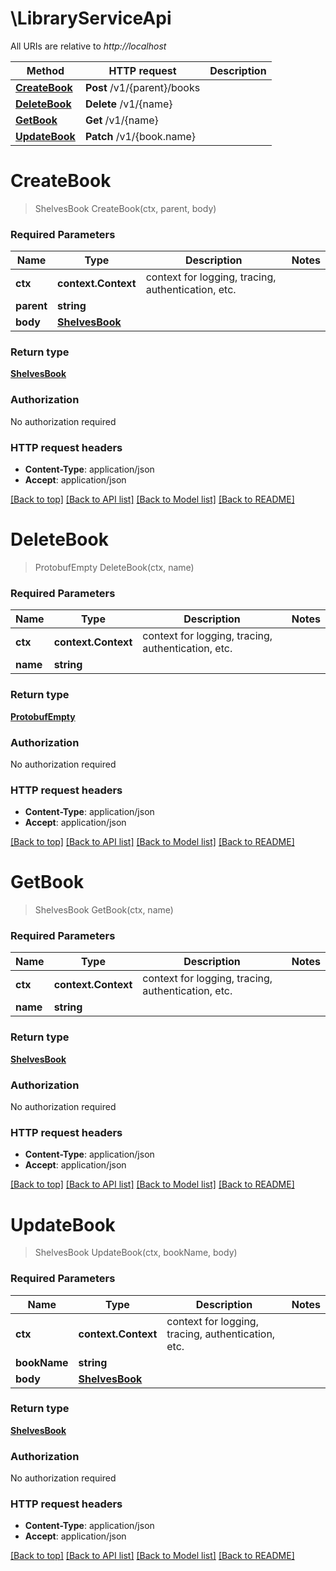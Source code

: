 # \LibraryServiceApi

All URIs are relative to *http://localhost*

Method | HTTP request | Description
------------- | ------------- | -------------
[**CreateBook**](LibraryServiceApi.md#CreateBook) | **Post** /v1/{parent}/books | 
[**DeleteBook**](LibraryServiceApi.md#DeleteBook) | **Delete** /v1/{name} | 
[**GetBook**](LibraryServiceApi.md#GetBook) | **Get** /v1/{name} | 
[**UpdateBook**](LibraryServiceApi.md#UpdateBook) | **Patch** /v1/{book.name} | 


# **CreateBook**
> ShelvesBook CreateBook(ctx, parent, body)


### Required Parameters

Name | Type | Description  | Notes
------------- | ------------- | ------------- | -------------
 **ctx** | **context.Context** | context for logging, tracing, authentication, etc.
  **parent** | **string**|  | 
  **body** | [**ShelvesBook**](ShelvesBook.md)|  | 

### Return type

[**ShelvesBook**](shelvesBook.md)

### Authorization

No authorization required

### HTTP request headers

 - **Content-Type**: application/json
 - **Accept**: application/json

[[Back to top]](#) [[Back to API list]](../README.md#documentation-for-api-endpoints) [[Back to Model list]](../README.md#documentation-for-models) [[Back to README]](../README.md)

# **DeleteBook**
> ProtobufEmpty DeleteBook(ctx, name)


### Required Parameters

Name | Type | Description  | Notes
------------- | ------------- | ------------- | -------------
 **ctx** | **context.Context** | context for logging, tracing, authentication, etc.
  **name** | **string**|  | 

### Return type

[**ProtobufEmpty**](protobufEmpty.md)

### Authorization

No authorization required

### HTTP request headers

 - **Content-Type**: application/json
 - **Accept**: application/json

[[Back to top]](#) [[Back to API list]](../README.md#documentation-for-api-endpoints) [[Back to Model list]](../README.md#documentation-for-models) [[Back to README]](../README.md)

# **GetBook**
> ShelvesBook GetBook(ctx, name)


### Required Parameters

Name | Type | Description  | Notes
------------- | ------------- | ------------- | -------------
 **ctx** | **context.Context** | context for logging, tracing, authentication, etc.
  **name** | **string**|  | 

### Return type

[**ShelvesBook**](shelvesBook.md)

### Authorization

No authorization required

### HTTP request headers

 - **Content-Type**: application/json
 - **Accept**: application/json

[[Back to top]](#) [[Back to API list]](../README.md#documentation-for-api-endpoints) [[Back to Model list]](../README.md#documentation-for-models) [[Back to README]](../README.md)

# **UpdateBook**
> ShelvesBook UpdateBook(ctx, bookName, body)


### Required Parameters

Name | Type | Description  | Notes
------------- | ------------- | ------------- | -------------
 **ctx** | **context.Context** | context for logging, tracing, authentication, etc.
  **bookName** | **string**|  | 
  **body** | [**ShelvesBook**](ShelvesBook.md)|  | 

### Return type

[**ShelvesBook**](shelvesBook.md)

### Authorization

No authorization required

### HTTP request headers

 - **Content-Type**: application/json
 - **Accept**: application/json

[[Back to top]](#) [[Back to API list]](../README.md#documentation-for-api-endpoints) [[Back to Model list]](../README.md#documentation-for-models) [[Back to README]](../README.md)

